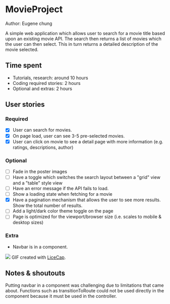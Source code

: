 # MovieProject

Author: Eugene chung

A simple web application which allows user to search for a movie title based upon an existing movie API. The search then returns a list of movies which the user can then select. This in turn returns a detailed description of the movie selected. 

## Time spent
 * Tutorials, research: around 10 hours
 * Coding required stories: 2 hours
 * Optional and extras: 2 hours

## User stories

### Required
 * [x] User can search for movies. 
 * [x] On page load, user can see 3-5 pre-selected movies.
 * [x] User can click on movie to see a detail page with more information (e.g. ratings, descriptions, author)

### Optional

 * [ ] Fade in the poster images
 * [ ] Have a toggle which switches the search layout between a "grid" view and a "table" style view
 * [ ] Have an error message if the API fails to load.
 * [ ] Show a loading state when fetching for a movie
 * [x] Have a pagination mechanism that allows the user to see more results. Show the total number of results.
 * [ ] Add a light/dark color theme toggle on the page
 * [ ] Page is optimized for the viewport/browser size (i.e. scales to mobile & desktop sizes)

### Extra

 * Navbar is in a component.
 
![](movieprojet.gif)
GIF created with [LiceCap](https://www.cockos.com/licecap/).

## Notes & shoutouts

 Putting navbar in a component was challenging due to limitations that came about. Functions such as transitionToRoute could not be used directly in the component because it must be used in the controller.
